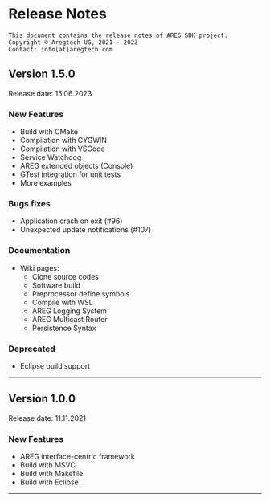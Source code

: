 # Release Notes

```
This document contains the release notes of AREG SDK project.
Copyright © Aregtech UG, 2021 - 2023
Contact: info[at]aregtech.com
```

## Version 1.5.0

Release date: 15.06.2023

### New Features
- Build with CMake
- Compilation with CYGWIN
- Compilation with VSCode
- Service Watchdog
- AREG extended objects (Console)
- GTest integration for unit tests
- More examples

### Bugs fixes
- Application crash on exit (#96)
- Unexpected update notifications (#107)


### Documentation
- Wiki pages:
   * Clone source codes
   * Software build
   * Preprocessor define symbols
   * Compile with WSL
   * AREG Logging System
   * AREG Multicast Router
   * Persistence Syntax

### Deprecated
- Eclipse build support

---

## Version 1.0.0

Release date: 11.11.2021

### New Features
- AREG interface-centric framework
- Build with MSVC
- Build with Makefile
- Build with Eclipse

---

